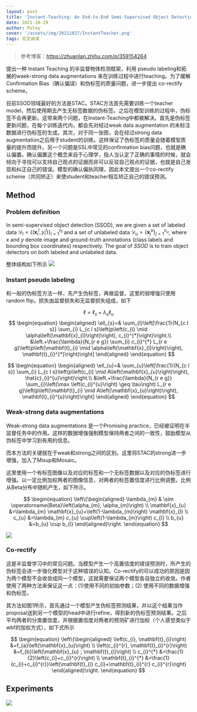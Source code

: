 ```yaml
---
layout: post
title: 'Instant-Teaching: An End-to-End Semi-Supervised Object Detection Framework'
date: 2021-10-29
author: Poley
cover: '/assets/img/20211027/InstantTeacher.png'
tags: 论文阅读
---
```


>参考博客：https://zhuanlan.zhihu.com/p/359154264

提出一种 Instant Teaching 的半监督物体检测框架，利用 pseudo labeling和拓展的waek-strong data augmentations 来在训练过程中进行teaching。为了缓解 Confirmation Bias（确认偏误）和伪标签的质量问题，进一步提出 co-rectify scheme。


目前SSOD领域最好的方法是STAC。STAC方法首先需要训练一个teacher model，然后使用期去产生无标签数据的伪标签。之后在模型训练的过程中，伪标签不会再更新。这带来两个问题，在Instant-Teaching中都被解决。首先是伪标签更新问题，在每个训练迭代内，都会先对经过weak data augmentation 的未标注数据进行伪标签的生成。其次，对于同一张图，会在经过strong data augmentation之后用于student的训练。这样保证了伪标签的质量会随着模型质量的提升而提升。另一个问题是SSL中常见的confirmation bias问题，也就是确认偏置。确认偏置这个概念来自于心理学，指人当认定了正确的事情的时候，就会倾向于寻找可以支持自己观点的证据而非可以反驳自己观点的证据，也就是自己发现和纠正自己的错误。模型的确认偏执同理，因此本文提出一个co-rectify scheme（共同矫正）来使student和teacher相互矫正自己的错误预测。

## Method 

### Problem definition

In semi-supervised object detection (SSOD), we are given a set of labeled data $\mathcal{D}_{l}=\left\{\left(\mathbf{x}_{i}^{l}, y_{i}^{l}\right)\right\}_{i=1}^{n_{l}}$ and a set of unlabeled data $\mathcal{D}_{u}=\left\{\mathbf{x}_{j}^{u}\right\}_{j=1}^{n_{u}}$, where $\mathrm{x}$ and $y$ denote image and ground-truth annotations (class labels and bounding box coordinates) respectively. The goal of $S S O D$ is to train object detectors on both labeled and unlabeled data.

整体结构如下所示
![](/assets/img/20211027/InstantTeacherF1.png)

### Instant pseudo labeling
和一般的伪标签方法一样，先产生伪标签，再做监督。这里的弱增强只使用random flip。损失由监督损失和无监督损失组成，如下

$$
\begin{equation}
\ell=\ell_{s}+\lambda_{u} \ell_{u}
\end{equation}
$$
$$
\begin{equation}
\begin{aligned}
\ell_{s}=& \sum_{l}\left[\frac{1}{N_{c l s}} \sum_{i} L_{c l s}\left(p\left(c_{i} \mid \alpha\left(\mathbf{x}_{l}\right)\right), c_{i}^{*}\right)\right.\\
&\left.+\frac{\lambda}{N_{r e g}} \sum_{i} c_{i}^{*} L_{r e g}\left(p\left(\mathbf{t}_{i} \mid \alpha\left(\mathbf{x}_{l}\right)\right), \mathbf{t}_{i}^{*}\right)\right]
\end{aligned}
\end{equation}
$$

$$
\begin{equation}
\begin{aligned}
\ell_{u}=& \sum_{u}\left[\frac{1}{N_{c l s}} \sum_{i} L_{c l s}\left(p\left(c_{i} \mid A\left(\mathbf{x}_{u}\right)\right), \hat{c}_{i}^{u}\right)\right.\\
&\left.+\frac{\lambda}{N_{r e g}} \sum_{i}\left(\max \left(c_{i}^{u}\right) \geq \tau\right) L_{r e g}\left(p\left(\mathbf{t}_{i} \mid A\left(\mathbf{x}_{u}\right)\right), \mathbf{t}_{i}^{u}\right)\right]
\end{aligned}
\end{equation}
$$

### Weak-strong data augmentations

Weak-strong data augmentations 是一个Promising practice，已经被证明在半监督任务中的作用。这样的数据增强强制模型保持两者之间的一致性，鼓励模型从伪标签中学习到有用的信息。

而本方法的关键就在于weak和strong之间的区别。这里将STAC的strong进一步增强，加入了Mixup和Mosaic。

这里使用一个有标签图像以及对应的标签和一个无标签数据以及对应的伪标签进行增强。以一定比例加权两者的图像信息，对两者的标签置信度进行比例调整。比例从Beta分布中随机产生，如下所示。

$$
\begin{equation}
\left\{\begin{aligned}
\lambda_{m} & \sim \operatorname{Beta}\left(\alpha_{m}, \alpha_{m}\right) \\
\mathbf{x}_{u} &=\lambda_{m} \mathbf{x}_{u}+\left(1-\lambda_{m}\right) \mathbf{x}_{l} \\
c_{u} &=\lambda_{m} c_{u} \cup\left(1-\lambda_{m}\right) c_{l} \\
b_{u} &=b_{u} \cup b_{l}
\end{aligned}\right.
\end{equation}
$$

![](/assets/img/20211027/InstantTeacherF2.png)

### Co-rectify

这是半监督学习中的常见问题。当模型产生一个高置信度的错误预测时，所产生的伪标签会进一步强化模型对于这种错误的认知。Co-rectify的可以成功的原因是因为两个模型不会收敛成同一个模型，这就需要保证两个模型各自独立的收敛。作者使用了两种方法来保证这一点：(1)使用不同的初始参数；(2) 使用不同的数据增强和伪标签。

其方法如图1所示，首先通过一个模型产生伪标签预测结果，并以这个结果当作proposal送到另一个模型的head中进行refine，得到新的伪标签预测结果。之后平均两者的分类置信度，并根据置信度对两者的预测矿进行加权（个人感觉类似于wbf的加权方式），如下式所示

$$
\begin{equation}
\left\{\begin{aligned}
\left(c_{i}, \mathbf{t}_{i}\right) &=f_{a}\left(\mathbf{x}_{u}\right) \\
\left(c_{i}^{r}, \mathbf{t}_{i}^{r}\right) &=f_{b}\left(\mathbf{x}_{u} ; \mathbf{t}_{i}\right) \\
c_{i}^{*} &=\frac{1}{2}\left(c_{i}+c_{i}^{r}\right) \\
\mathbf{t}_{i}^{*} &=\frac{1}{c_{i}+c_{i}^{r}}\left(\mathbf{t}_{i} c_{i}+\mathbf{t}_{i}^{r} c_{i}^{r}\right)
\end{aligned}\right.
\end{equation}
$$

## Experiments

![](/assets/img/20211027/InstantTeacherT1.png)